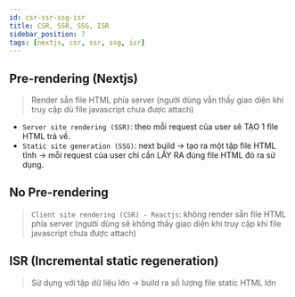 ```yaml
---
id: csr-ssr-ssg-isr
title: CSR, SSR, SSG, ISR
sidebar_position: 7
tags: [nextjs, csr, ssr, ssg, isr]
---
```


## Pre-rendering (Nextjs)

> Render sẵn file HTML phía server (người dùng vẫn thấy giao diện khi truy cập dù file javascript chưa được attach)

-   `Server site rendering (SSR)`: theo mỗi request của user sẽ TẠO 1 file HTML trả về.
-   `Static site generation (SSG)`: next build -> tạo ra một tập file HTML tĩnh -> mỗi request của user chỉ cần LẤY RA đúng file HTML đó ra sử dụng.

## No Pre-rendering

> `Client site rendering (CSR) - Reactjs`: không render sẵn file HTML phía server (người dùng sẽ không thấy giao diện khi truy cập khi file javascript chưa được attach)

## ISR (Incremental static regeneration)

> Sử dụng với tập dữ liệu lớn -> build ra số lượng file static HTML lớn
